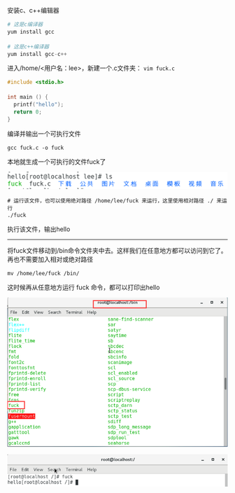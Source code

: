 安装c、c++编辑器

```py
# 这是c编译器
yum install gcc

# 这是c++编译器
yum install gcc-c++
```

进入/home/&lt;用户名：lee&gt;，新建一个.c文件夹： `vim fuck.c`

```c
#include <stdio.h>

int main () {
  printf("hello");
  return 0;
}
```

编译并输出一个可执行文件

```
gcc fuck.c -o fuck
```

本地就生成一个可执行的文件fuck了

![](/assets/1235467687654465567.png)

```
# 运行该文件，也可以使用绝对路径 /home/lee/fuck 来运行，这里使用相对路径 ./ 来运行
./fuck
```

执行该文件，输出hello

---

将fuck文件移动到/bin命令文件夹中去。这样我们在任意地方都可以访问到它了。再也不需要加入相对或绝对路径

```
mv /home/lee/fuck /bin/
```

这时候再从任意地方运行 fuck 命令，都可以打印出hello

![](/assets/ads864ijnxvccfuck.png)

![](/assets/adsszzczxcwqeqweqweq.png)

